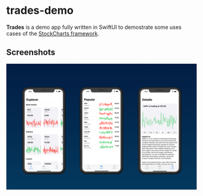 # trades-demo

**Trades** is a demo app fully written in SwiftUI to demostrate some uses cases of the [StockCharts framework](https://github.com/denniscm190/stock-charts).

## Screenshots
![Image 1](repo-resources/image1.jpeg)
